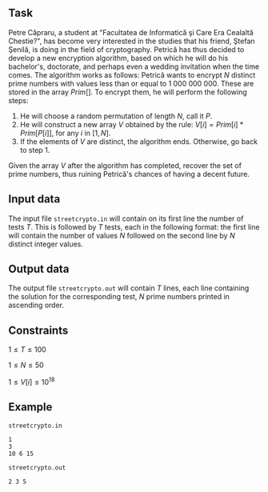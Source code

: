 ## Task

Petre Căpraru, a student at "Facultatea de Informatică şi Care Era Cealaltă Chestie?", has become very interested in the studies that his friend, Ştefan Şenilă, is doing in the field of cryptography. Petrică has thus decided to develop a new encryption algorithm, based on which he will do his bachelor's, doctorate, and perhaps even a wedding invitation when the time comes. The algorithm works as follows: Petrică wants to encrypt $N$ distinct prime numbers with values less than or equal to $1\ 000\ 000\ 000$. These are stored in the array $Prim[]$. To encrypt them, he will perform the following steps:
1. He will choose a random permutation of length $N$, call it $P$.
2. He will construct a new array $V$ obtained by the rule: $V[i] = Prim[i] * Prim[P[i]]$, for any $i$ in $[1, N]$.
3. If the elements of $V$ are distinct, the algorithm ends. Otherwise, go back to step 1.

Given the array $V$ after the algorithm has completed, recover the set of prime numbers, thus ruining Petrică's chances of having a decent future.

## Input data

The input file `streetcrypto.in` will contain on its first line the number of tests $T$. This is followed by $T$ tests, each in the following format: the first line will contain the number of values $N$ followed on the second line by $N$ distinct integer values.

## Output data

The output file `streetcrypto.out` will contain $T$ lines, each line containing the solution for the corresponding test, $N$ prime numbers printed in ascending order.

## Constraints

$1 \leq T \leq 100$

$1 \leq N \leq 50$

$1 \leq V[i] \leq 10^{18}$

## Example

`streetcrypto.in`
```
1
3
10 6 15
```

`streetcrypto.out`
```
2 3 5
```